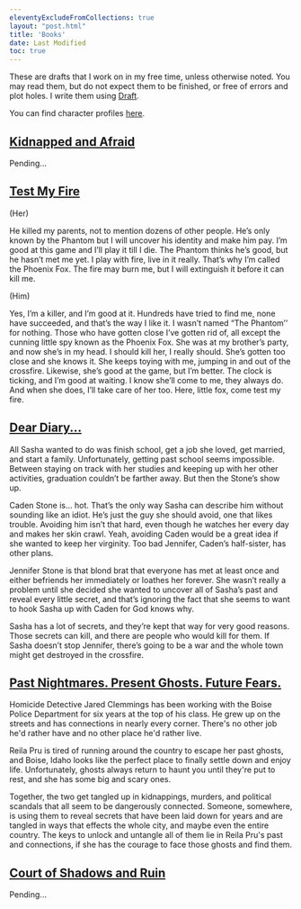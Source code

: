 ```yaml
---
eleventyExcludeFromCollections: true
layout: "post.html"
title: 'Books'
date: Last Modified
toc: true
---
```


These are drafts that I work on in my free time, unless otherwise noted. You may read them, but do not expect them to be finished, or free of errors and plot holes. I write them using [Draft](https://draftin.com).

You can find character profiles [here](characters).

## [Kidnapped and Afraid](http://kaa.withdraft.com)

Pending...

## [Test My Fire](http://tmf.withdraft.com)

(Her)

He killed my parents, not to mention dozens of other people. He’s only known by the Phantom but I will uncover his identity and make him pay. I’m good at this game and I’ll play it till I die. The Phantom thinks he’s good, but he hasn’t met me yet. I play with fire, live in it really. That’s why I’m called the Phoenix Fox. The fire may burn me, but I will extinguish it before it can kill me.

(Him)

Yes, I’m a killer, and I’m good at it. Hundreds have tried to find me, none have succeeded, and that’s the way I like it. I wasn’t named “The Phantom’’ for nothing. Those who have gotten close I’ve gotten rid of, all except the cunning little spy known as the Phoenix Fox. She was at my brother’s party, and now she’s in my head. I should kill her, I really should. She’s gotten too close and she knows it. She keeps toying with me, jumping in and out of the crossfire. Likewise, she’s good at the game, but I’m better. The clock is ticking, and I’m good at waiting. I know she’ll come to me, they always do. And when she does, I’ll take care of her too. Here, little fox, come test my fire.

## [Dear Diary...](http://dear-diary.withdraft.com)

All Sasha wanted to do was finish school, get a job she loved, get married, and start a family. Unfortunately, getting past school seems impossible. Between staying on track with her studies and keeping up with her other activities, graduation couldn’t be farther away. But then the Stone’s show up.

Caden Stone is… hot. That’s the only way Sasha can describe him without sounding like an idiot. He’s just the guy she should avoid, one that likes trouble. Avoiding him isn’t that hard, even though he watches her every day and makes her skin crawl. Yeah, avoiding Caden would be a great idea if she wanted to keep her virginity. Too bad Jennifer, Caden’s half-sister, has other plans.

Jennifer Stone is that blond brat that everyone has met at least once and either befriends her immediately or loathes her forever. She wasn’t really a problem until she decided she wanted to uncover all of Sasha’s past and reveal every little secret, and that’s ignoring the fact that she seems to want to hook Sasha up with Caden for God knows why.

Sasha has a lot of secrets, and they’re kept that way for very good reasons. Those secrets can kill, and there are people who would kill for them. If Sasha doesn’t stop Jennifer, there’s going to be a war and the whole town might get destroyed in the crossfire.

## [Past Nightmares. Present Ghosts. Future Fears.](http://pnpgff.withdraft.com)

Homicide Detective Jared Clemmings has been working with the Boise Police Department for six years at the top of his class. He grew up on the streets and has connections in nearly every corner. There's no other job he'd rather have and no other place he'd rather live.

Reila Pru is tired of running around the country to escape her past ghosts, and Boise, Idaho looks like the perfect place to finally settle down and enjoy life. Unfortunately, ghosts always return to haunt you until they're put to rest, and she has some big and scary ones.

Together, the two get tangled up in kidnappings, murders, and political scandals that all seem to be dangerously connected. Someone, somewhere, is using them to reveal secrets that have been laid down for years and are tangled in ways that effects the whole city, and maybe even the entire country. The keys to unlock and untangle all of them lie in Reila Pru's past and connections, if she has the courage to face those ghosts and find them.

## [Court of Shadows and Ruin](http://cosar.withdraft.com)

Pending...

